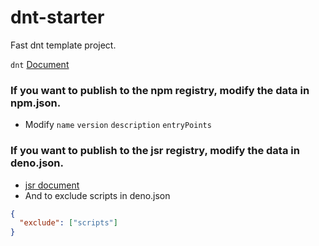 # dnt-starter
Fast dnt template project.

`dnt` [Document](https://github.com/denoland/dnt)


### If you want to publish to the npm registry, modify the data in npm.json.
- Modify `name` `version` `description` `entryPoints`


### If you want to publish to the jsr registry, modify the data in deno.json.
- [jsr document](https://jsr.io/docs/publishing-packages)
- And to exclude scripts in deno.json
```json
{
  "exclude": ["scripts"]
}
```
